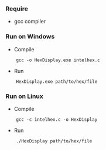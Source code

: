 ### Require
- gcc compiler

### Run on Windows
- Compile

```
	gcc -o HexDisplay.exe intelhex.c
```

- Run

```
	HexDisplay.exe path/to/hex/file
```

### Run on Linux
- Compile

```
	gcc -c intelhex.c -o HexDisplay
```

- Run

```
	./HexDisplay path/to/hex/file
```